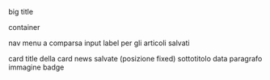 big title 


container

nav
menu a comparsa 
input 
label per gli articoli salvati


card
title della card
news salvate (posizione fixed)
sottotitolo
data
paragrafo
immagine
badge

